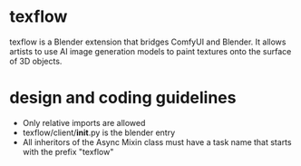 # texflow

texflow is a Blender extension that bridges ComfyUI and Blender. 
It allows artists to use AI image generation models to paint textures onto the surface of
3D objects. 

# design and coding guidelines

* Only relative imports are allowed
* texflow/client/__init__.py is the blender entry
* All inheritors of the Async Mixin class must have a task name that starts with the prefix "texflow"

